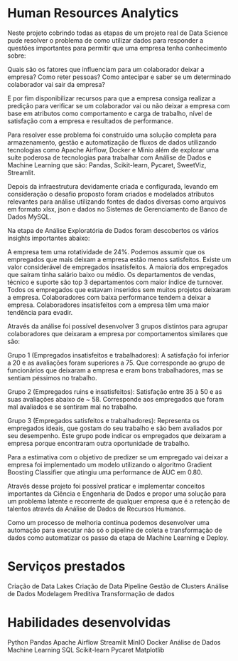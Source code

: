 # Human Resources Analytics

Neste projeto cobrindo todas as etapas de um projeto real de Data Science pude resolver o problema de como utilizar dados para responder a questões importantes para permitir que uma empresa tenha
conhecimento sobre:

Quais são os fatores que influenciam para um colaborador deixar a empresa?
Como reter pessoas?
Como antecipar e saber se um determinado colaborador vai sair da empresa?

E por fim disponibilizar recursos para que a empresa consiga realizar a predição para verificar se um colaborador vai ou não deixar a empresa com base em atributos como comportamento e carga de trabalho, nível de satisfação com a empresa e resultados de performance.

Para resolver esse problema foi construído uma solução completa para armazenamento, gestão e automatização de fluxos de dados utilizando tecnologias como Apache Airflow, Docker e Minio além de explorar uma suíte poderosa de tecnologias para trabalhar com Análise de Dados e Machine Learning que são: Pandas, Scikit-learn, Pycaret, SweetViz, Streamlit.

Depois da infraestrutura devidamente criada e configurada, levando em consideração o desafio proposto foram criados e modelados atributos relevantes para análise utilizando fontes de dados diversas como arquivos em formato xlsx, json e dados no Sistemas de Gerenciamento de Banco de Dados MySQL.

Na etapa de Análise Exploratória de Dados foram descobertos os vários insights importantes abaixo:

A empresa tem uma rotatividade de 24%.
Podemos assumir que os empregados que mais deixam a empresa estão menos satisfeitos.
Existe um valor considerável de empregados insatisfeitos.
A maioria dos empregados que saíram tinha salário baixo ou médio.
Os departamentos de vendas, técnico e suporte são top 3 departamentos com maior índice de turnover.
Todos os empregados que estavam inseridos sem muitos projetos deixaram a empresa.
Colaboradores com baixa performance tendem a deixar a empresa.
Colaboradores insatisfeitos com a empresa têm uma maior tendência para evadir.

Através da análise foi possível desenvolver 3 grupos distintos para agrupar colaboradores que deixaram a empresa por comportamentos similares que são:

Grupo 1 (Empregados insatisfeitos e trabalhadores): A satisfação foi inferior a 20 e as avaliações foram superiores a 75.
Que corresponde ao grupo de funcionários que deixaram a empresa e eram bons trabalhadores, mas se sentiam péssimos no trabalho.

Grupo 2 (Empregados ruins e insatisfeitos): Satisfação entre 35 à 50 e as suas avaliações abaixo de ~ 58.
Corresponde aos empregados que foram mal avaliados e se sentiram mal no trabalho.

Grupo 3 (Empregados satisfeitos e trabalhadores): Representa os empregados ideais, que gostam do seu trabalho e são bem avaliados por seu desempenho.
Este grupo pode indicar os empregados que deixaram a empresa porque encontraram outra oportunidade de trabalho.

Para a estimativa com o objetivo de predizer se um empregado vai deixar a empresa foi implementado um modelo utilizando o algoritmo Gradient Boosting Classifier que atingiu uma performance de AUC
em 0.80. 

Através desse projeto foi possível praticar e implementar conceitos importantes da Ciência e Engenharia de Dados e propor uma solução para um problema latente e recorrente de qualquer empresa que é a
retenção de talentos através da Análise de Dados de Recursos Humanos.

Como um processo de melhoria contínua podemos desenvolver uma automação para executar não só o pipeline de coleta e transformação de dados como automatizar os passo da etapa de Machine Learning e Deploy.

# Serviços prestados
Criação de Data Lakes
Criação de Data Pipeline
Gestão de Clusters
Análise de Dados
Modelagem Preditiva
Transformação de dados

# Habilidades desenvolvidas
Python
Pandas
Apache Airflow
Streamlit
MinIO
Docker
Análise de Dados
Machine Learning
SQL
Scikit-learn
Pycaret
Matplotlib
